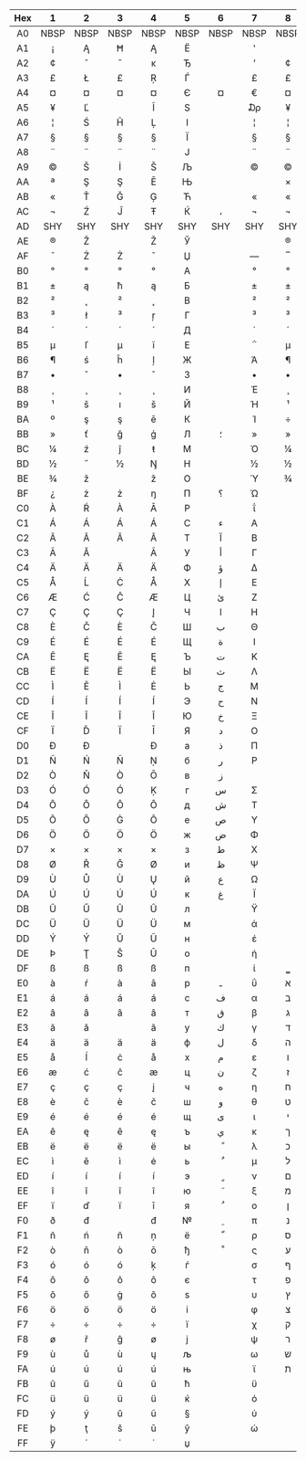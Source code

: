 | Hex |   1  |   2  |   3  |   4  |   5  |   6  |   7  |   8  |   9  |  10  |  11  |  13  |  14  |  15  |  16  |
|:---:|:----:|:----:|:----:|:----:|:----:|:----:|:----:|:----:|:----:|:----:|:----:|:----:|:----:|:----:|:----:|
|  A0 | NBSP | NBSP | NBSP | NBSP | NBSP | NBSP | NBSP | NBSP | NBSP | NBSP | NBSP | NBSP | NBSP | NBSP | NBSP |
|  A1 |   ¡  |   Ą  |   Ħ  |   Ą  |   Ё  |      |   ʽ  |      |   ¡  |   Ą  |   ก  |   "  |   Ḃ  |   ¡  |   Ą  |
|  A2 |   ¢  |   ˘  |   ˘  |   ĸ  |   Ђ  |      |   ʼ  |   ¢  |   ¢  |   Ē  |   ข  |   ¢  |   ḃ  |   ¢  |   ą  |
|  A3 |   £  |   Ł  |   £  |   Ŗ  |   Ѓ  |      |   £  |   £  |   £  |   Ģ  |   ฃ  |   £  |   £  |   £  |   Ł  |
|  A4 |   ¤  |   ¤  |   ¤  |   ¤  |   Є  |   ¤  |   €  |   ¤  |   ¤  |   Ī  |   ค  |   ¤  |   Ċ  |   €  |   €  |
|  A5 |   ¥  |   Ľ  |      |   Ĩ  |   Ѕ  |      |   ₯  |   ¥  |   ¥  |   Ĩ  |   ฅ  |   "  |   ċ  |   ¥  |   "  |
|  A6 |   ¦  |   Ś  |   Ĥ  |   Ļ  |   І  |      |   ¦  |   ¦  |   ¦  |   Ķ  |   ฆ  |   ¦  |   Ḋ  |   Š  |   Š  |
|  A7 |   §  |   §  |   §  |   §  |   Ї  |      |   §  |   §  |   §  |   §  |   ง  |   §  |   §  |   §  |   §  |
|  A8 |   ¨  |   ¨  |   ¨  |   ¨  |   Ј  |      |   ¨  |   ¨  |   ¨  |   Ļ  |   จ  |   Ø  |   Ẁ  |   š  |   š  |
|  A9 |   ©  |   Š  |   İ  |   Š  |   Љ  |      |   ©  |   ©  |   ©  |   Đ  |   ฉ  |   ©  |   ©  |   ©  |   ©  |
|  AA |   ª  |   Ş  |   Ş  |   Ē  |   Њ  |      |      |   ×  |   ª  |   Š  |   ช  |   Ŗ  |   Ẃ  |   ª  |   Ș  |
|  AB |   «  |   Ť  |   Ğ  |   Ģ  |   Ћ  |      |   «  |   «  |   «  |   Ŧ  |   ซ  |   «  |   ḋ  |   «  |   «  |
|  AC |   ¬  |   Ź  |   Ĵ  |   Ŧ  |   Ќ  |   ،  |   ¬  |   ¬  |   ¬  |   Ž  |   ฌ  |   ¬  |   Ỳ  |   ¬  |   Ź  |
|  AD |  SHY |  SHY |  SHY |  SHY |  SHY |  SHY |  SHY |  SHY |  SHY |  SHY |   ญ  |  SHY |  SHY |  SHY |  SHY |
|  AE |   ®  |   Ž  |      |   Ž  |   Ў  |      |      |   ®  |   ®  |   Ū  |   ฎ  |   ®  |   ®  |   ®  |   ź  |
|  AF |   ¯  |   Ż  |   Ż  |   ¯  |   Џ  |      |   ―  |   ‾  |   ¯  |   Ŋ  |   ฏ  |   Æ  |   Ÿ  |   ¯  |   Ż  |
|  B0 |   °  |   °  |   °  |   °  |   А  |      |   °  |   °  |   °  |   °  |   ฐ  |   °  |   Ḟ  |   °  |   °  |
|  B1 |   ±  |   ą  |   ħ  |   ą  |   Б  |      |   ±  |   ±  |   ±  |   ą  |   ฑ  |   ±  |   ḟ  |   ±  |   ±  |
|  B2 |   ²  |   ˛  |   ²  |   ˛  |   В  |      |   ²  |   ²  |   ²  |   ē  |   ฒ  |   ²  |   Ġ  |   ²  |   Č  |
|  B3 |   ³  |   ł  |   ³  |   ŗ  |   Г  |      |   ³  |   ³  |   ³  |   ģ  |   ณ  |   ³  |   ġ  |   ³  |   ł  |
|  B4 |   ´  |   ´  |   ´  |   ´  |   Д  |      |   ΄  |   ´  |   ´  |   ī  |   ด  |   "  |   Ṁ  |   Ž  |   Ž  |
|  B5 |   µ  |   ľ  |   µ  |   ĩ  |   Е  |      |   ΅  |   µ  |   µ  |   ĩ  |   ต  |   µ  |   ṁ  |   µ  |   "  |
|  B6 |   ¶  |   ś  |   ĥ  |   ļ  |   Ж  |      |   Ά  |   ¶  |   ¶  |   ķ  |   ถ  |   ¶  |   ¶  |   ¶  |   ¶  |
|  B7 |   •  |   ˇ  |   •  |   ˇ  |   З  |      |   •  |   •  |   •  |   •  |   ท  |   •  |   Ṗ  |   •  |   •  |
|  B8 |   ¸  |   ¸  |   ¸  |   ¸  |   И  |      |   Έ  |   ¸  |   ¸  |   ļ  |   ธ  |   ø  |   ẁ  |   ž  |   ž  |
|  B9 |   ¹  |   š  |   ı  |   š  |   Й  |      |   Ή  |   ¹  |   ¹  |   đ  |   น  |   ¹  |   ṗ  |   ¹  |   č  |
|  BA |   º  |   ş  |   ş  |   ē  |   К  |      |   Ί  |   ÷  |   º  |   š  |   บ  |   ŗ  |   ẃ  |   º  |   ș  |
|  BB |   »  |   ť  |   ğ  |   ģ  |   Л  |   ؛  |   »  |   »  |   »  |   ŧ  |   ป  |   »  |   Ṡ  |   »  |   »  |
|  BC |   ¼  |   ź  |   ĵ  |   ŧ  |   М  |      |   Ό  |   ¼  |   ¼  |   ž  |   ผ  |   ¼  |   ỳ  |   Œ  |   Œ  |
|  BD |   ½  |   ˝  |   ½  |   Ŋ  |   Н  |      |   ½  |   ½  |   ½  |   ―  |   ฝ  |   ½  |   Ẅ  |   œ  |   œ  |
|  BE |   ¾  |   ž  |      |   ž  |   О  |      |   Ύ  |   ¾  |   ¾  |   ū  |   พ  |   ¾  |   ẅ  |   Ÿ  |   Ÿ  |
|  BF |   ¿  |   ż  |   ż  |   ŋ  |   П  |   ؟  |   Ώ  |      |   ¿  |   ŋ  |   ฟ  |   æ  |   ṡ  |   ¿  |   ż  |
|  C0 |   À  |   Ŕ  |   À  |   Ā  |   Р  |      |   ΐ  |      |   À  |   Ā  |   ภ  |   Ą  |   À  |   À  |   À  |
|  C1 |   Á  |   Á  |   Á  |   Á  |   С  |   ء  |   Α  |      |   Á  |   Á  |   ม  |   Į  |   Á  |   Á  |   Á  |
|  C2 |   Â  |   Â  |   Â  |   Â  |   Т  |   آ  |   Β  |      |   Â  |   Â  |   ย  |   Ā  |   Â  |   Â  |   Â  |
|  C3 |   Ã  |   Ă  |      |   Ã  |   У  |   أ  |   Γ  |      |   Ã  |   Ã  |   ร  |   Ć  |   Ã  |   Ã  |   Ă  |
|  C4 |   Ä  |   Ä  |   Ä  |   Ä  |   Ф  |   ؤ  |   Δ  |      |   Ä  |   Ä  |   ฤ  |   Ä  |   Ä  |   Ä  |   Ä  |
|  C5 |   Å  |   Ĺ  |   Ċ  |   Å  |   Х  |   إ  |   Ε  |      |   Å  |   Å  |   ล  |   Å  |   Å  |   Å  |   Ć  |
|  C6 |   Æ  |   Ć  |   Ĉ  |   Æ  |   Ц  |   ئ  |   Ζ  |      |   Æ  |   Æ  |   ฦ  |   Ę  |   Æ  |   Æ  |   Æ  |
|  C7 |   Ç  |   Ç  |   Ç  |   Į  |   Ч  |   ا  |   Η  |      |   Ç  |   Į  |   ว  |   Ē  |   Ç  |   Ç  |   Ç  |
|  C8 |   È  |   Č  |   È  |   Č  |   Ш  |   ب  |   Θ  |      |   È  |   Č  |   ศ  |   Č  |   È  |   È  |   È  |
|  C9 |   É  |   É  |   É  |   É  |   Щ  |   ة  |   Ι  |      |   É  |   É  |   ษ  |   É  |   É  |   É  |   É  |
|  CA |   Ê  |   Ę  |   Ê  |   Ę  |   Ъ  |   ت  |   Κ  |      |   Ê  |   Ę  |   ส  |   Ź  |   Ê  |   Ê  |   Ê  |
|  CB |   Ë  |   Ë  |   Ë  |   Ë  |   Ы  |   ث  |   Λ  |      |   Ë  |   Ë  |   ห  |   Ė  |   Ë  |   Ë  |   Ë  |
|  CC |   Ì  |   Ě  |   Ì  |   Ė  |   Ь  |   ج  |   Μ  |      |   Ì  |   Ė  |   ฬ  |   Ģ  |   Ì  |   Ì  |   Ì  |
|  CD |   Í  |   Í  |   Í  |   Í  |   Э  |   ح  |   Ν  |      |   Í  |   Í  |   อ  |   Ķ  |   Í  |   Í  |   Í  |
|  CE |   Î  |   Î  |   Î  |   Î  |   Ю  |   خ  |   Ξ  |      |   Î  |   Î  |   ฮ  |   Ī  |   Î  |   Î  |   Î  |
|  CF |   Ï  |   Ď  |   Ï  |   Ī  |   Я  |   د  |   Ο  |      |   Ï  |   Ï  |   ฯ  |   Ļ  |   Ï  |   Ï  |   Ï  |
|  D0 |   Ð  |   Đ  |      |   Đ  |   а  |   ذ  |   Π  |      |   Ğ  |   Ð  |   ะ  |   Š  |   Ŵ  |   Ð  |   Ð  |
|  D1 |   Ñ  |   Ń  |   Ñ  |   Ņ  |   б  |   ر  |   Ρ  |      |   Ñ  |   Ņ  |   ั   |   Ń  |   Ñ  |   Ñ  |   Ń  |
|  D2 |   Ò  |   Ň  |   Ò  |   Ō  |   в  |   ز  |      |      |   Ò  |   Ō  |   า  |   Ņ  |   Ò  |   Ò  |   Ò  |
|  D3 |   Ó  |   Ó  |   Ó  |   Ķ  |   г  |   س  |   Σ  |      |   Ó  |   Ó  |   ำ  |   Ó  |   Ó  |   Ó  |   Ó  |
|  D4 |   Ô  |   Ô  |   Ô  |   Ô  |   д  |   ش  |   Τ  |      |   Ô  |   Ô  |   ิ   |   Ō  |   Ô  |   Ô  |   Ô  |
|  D5 |   Õ  |   Ő  |   Ġ  |   Õ  |   е  |   ص  |   Υ  |      |   Õ  |   Õ  |   ี   |   Õ  |   Õ  |   Õ  |   Ő  |
|  D6 |   Ö  |   Ö  |   Ö  |   Ö  |   ж  |   ض  |   Φ  |      |   Ö  |   Ö  |   ึ   |   Ö  |   Ö  |   Ö  |   Ö  |
|  D7 |   ×  |   ×  |   ×  |   ×  |   з  |   ط  |   Χ  |      |   ×  |   Ũ  |   ื   |   ×  |   Ṫ  |   ×  |   Ś  |
|  D8 |   Ø  |   Ř  |   Ĝ  |   Ø  |   и  |   ظ  |   Ψ  |      |   Ø  |   Ø  |   ุ   |   Ų  |   Ø  |   Ø  |   Ű  |
|  D9 |   Ù  |   Ů  |   Ù  |   Ų  |   й  |   ع  |   Ω  |      |   Ù  |   Ų  |   ู   |   Ł  |   Ù  |   Ù  |   Ù  |
|  DA |   Ú  |   Ú  |   Ú  |   Ú  |   к  |   غ  |   Ϊ  |      |   Ú  |   Ú  |   ฺ   |   Ś  |   Ú  |   Ú  |   Ú  |
|  DB |   Û  |   Ű  |   Û  |   Û  |   л  |      |   Ϋ  |      |   Û  |   Û  |      |   Ū  |   Û  |   Û  |   Û  |
|  DC |   Ü  |   Ü  |   Ü  |   Ü  |   м  |      |   ά  |      |   Ü  |   Ü  |      |   Ü  |   Ü  |   Ü  |   Ü  |
|  DD |   Ý  |   Ý  |   Ŭ  |   Ũ  |   н  |      |   έ  |      |   İ  |   Ý  |      |   Ż  |   Ý  |   Ý  |   Ę  |
|  DE |   Þ  |   Ţ  |   Ŝ  |   Ū  |   о  |      |   ή  |      |   Ş  |   Þ  |      |   Ž  |   Ŷ  |   Þ  |   Ț  |
|  DF |   ß  |   ß  |   ß  |   ß  |   п  |      |   ί  |   ‗  |   ß  |   ß  |   ฿  |   ß  |   ß  |   ß  |   ß  |
|  E0 |   à  |   ŕ  |   à  |   ā  |   р  |   ـ  |   ΰ  |   א  |   à  |   ā  |   เ  |   ą  |   à  |   à  |   à  |
|  E1 |   á  |   á  |   á  |   á  |   с  |   ف  |   α  |   ב  |   á  |   á  |   แ  |   į  |   á  |   á  |   á  |
|  E2 |   â  |   â  |   â  |   â  |   т  |   ق  |   β  |   ג  |   â  |   â  |   โ  |   ā  |   â  |   â  |   â  |
|  E3 |   ã  |   ă  |      |   ã  |   у  |   ك  |   γ  |   ד  |   ã  |   ã  |   ใ  |   ć  |   ã  |   ã  |   ă  |
|  E4 |   ä  |   ä  |   ä  |   ä  |   ф  |   ل  |   δ  |   ה  |   ä  |   ä  |   ไ  |   ä  |   ä  |   ä  |   ä  |
|  E5 |   å  |   ĺ  |   ċ  |   å  |   х  |   م  |   ε  |   ו  |   å  |   å  |   ๅ  |   å  |   å  |   å  |   ć  |
|  E6 |   æ  |   ć  |   ĉ  |   æ  |   ц  |   ن  |   ζ  |   ז  |   æ  |   æ  |   ๆ  |   ę  |   æ  |   æ  |   æ  |
|  E7 |   ç  |   ç  |   ç  |   į  |   ч  |   ه  |   η  |   ח  |   ç  |   į  |   ็   |   ē  |   ç  |   ç  |   ç  |
|  E8 |   è  |   č  |   è  |   č  |   ш  |   و  |   θ  |   ט  |   è  |   č  |   ่   |   č  |   è  |   è  |   è  |
|  E9 |   é  |   é  |   é  |   é  |   щ  |   ى  |   ι  |   י  |   é  |   é  |   ้   |   é  |   é  |   é  |   é  |
|  EA |   ê  |   ę  |   ê  |   ę  |   ъ  |   ي  |   κ  |   ך  |   ê  |   ę  |   ๊   |   ź  |   ê  |   ê  |   ê  |
|  EB |   ë  |   ë  |   ë  |   ë  |   ы  |   ً   |   λ  |   כ  |   ë  |   ë  |   ๋   |   ė  |   ë  |   ë  |   ë  |
|  EC |   ì  |   ě  |   ì  |   ė  |   ь  |   ٌ   |   μ  |   ל  |   ì  |   ė  |   ์   |   ģ  |   ì  |   ì  |   ì  |
|  ED |   í  |   í  |   í  |   í  |   э  |   ٍ   |   ν  |   ם  |   í  |   í  |   ํ   |   ķ  |   í  |   í  |   í  |
|  EE |   î  |   î  |   î  |   î  |   ю  |   َ   |   ξ  |   מ  |   î  |   î  |   ๎   |   ī  |   î  |   î  |   î  |
|  EF |   ï  |   ď  |   ï  |   ī  |   я  |   ُ   |   ο  |   ן  |   ï  |   ï  |   ๏  |   ļ  |   ï  |   ï  |   ï  |
|  F0 |   ð  |   đ  |      |   đ  |   №  |   ِ   |   π  |   נ  |   ğ  |   ð  |   ๐  |   š  |   ŵ  |   ð  |   đ  |
|  F1 |   ñ  |   ń  |   ñ  |   ņ  |   ё  |   ّ   |   ρ  |   ס  |   ñ  |   ņ  |   ๑  |   ń  |   ñ  |   ñ  |   ń  |
|  F2 |   ò  |   ň  |   ò  |   ō  |   ђ  |   ْ   |   ς  |   ע  |   ò  |   ō  |   ๒  |   ņ  |   ò  |   ò  |   ò  |
|  F3 |   ó  |   ó  |   ó  |   ķ  |   ѓ  |      |   σ  |   ף  |   ó  |   ó  |   ๓  |   ó  |   ó  |   ó  |   ó  |
|  F4 |   ô  |   ô  |   ô  |   ô  |   є  |      |   τ  |   פ  |   ô  |   ô  |   ๔  |   ō  |   ô  |   ô  |   ô  |
|  F5 |   õ  |   ő  |   ġ  |   õ  |   ѕ  |      |   υ  |   ץ  |   õ  |   õ  |   ๕  |   õ  |   õ  |   õ  |   ő  |
|  F6 |   ö  |   ö  |   ö  |   ö  |   і  |      |   φ  |   צ  |   ö  |   ö  |   ๖  |   ö  |   ö  |   ö  |   ö  |
|  F7 |   ÷  |   ÷  |   ÷  |   ÷  |   ї  |      |   χ  |   ק  |   ÷  |   ũ  |   ๗  |   ÷  |   ṫ  |   ÷  |   ś  |
|  F8 |   ø  |   ř  |   ĝ  |   ø  |   ј  |      |   ψ  |   ר  |   ø  |   ø  |   ๘  |   ų  |   ø  |   ø  |   ű  |
|  F9 |   ù  |   ů  |   ù  |   ų  |   љ  |      |   ω  |   ש  |   ù  |   ų  |   ๙  |   ł  |   ù  |   ù  |   ù  |
|  FA |   ú  |   ú  |   ú  |   ú  |   њ  |      |   ϊ  |   ת  |   ú  |   ú  |   ๚  |   ś  |   ú  |   ú  |   ú  |
|  FB |   û  |   ű  |   û  |   û  |   ћ  |      |   ϋ  |      |   û  |   û  |   ๛  |   ū  |   û  |   û  |   û  |
|  FC |   ü  |   ü  |   ü  |   ü  |   ќ  |      |   ό  |      |   ü  |   ü  |      |   ü  |   ü  |   ü  |   ü  |
|  FD |   ý  |   ý  |   ŭ  |   ũ  |   §  |      |   ύ  |      |   ı  |   ý  |      |   ż  |   ý  |   ý  |   ę  |
|  FE |   þ  |   ţ  |   ŝ  |   ū  |   ў  |      |   ώ  |      |   ş  |   þ  |      |   ž  |   ŷ  |   þ  |   ț  |
|  FF |   ÿ  |   ˙  |   ˙  |   ˙  |   џ  |      |      |      |   ÿ  |   ĸ  |      |   ’  |   ÿ  |   ÿ  |   ÿ  |